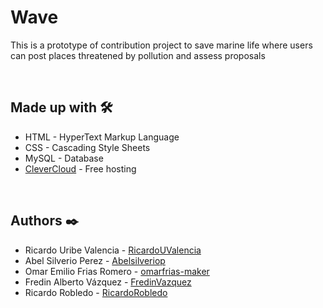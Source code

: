 # Wave
This is a prototype of contribution project to save marine life where users can post places threatened by pollution and assess proposals


<br>


## Made up with 🛠️
- HTML - HyperText Markup Language
- CSS - Cascading Style Sheets
- MySQL - Database
- [CleverCloud](https://www.clever-cloud.com/) - Free hosting


<br>


## Authors ✒️

- Ricardo Uribe Valencia - [RicardoUValencia](https://github.com/RicardoUValencia)
- Abel Silverio Perez - [Abelsilveriop](https://github.com/Abelsilveriop)
- Omar Emilio Frias Romero - [omarfrias-maker](https://github.com/omarfrias-maker)
- Fredin Alberto Vázquez - [FredinVazquez](https://github.com/FredinVazquez)
- Ricardo Robledo - [RicardoRobledo](https://github.com/RicardoRobledo)
